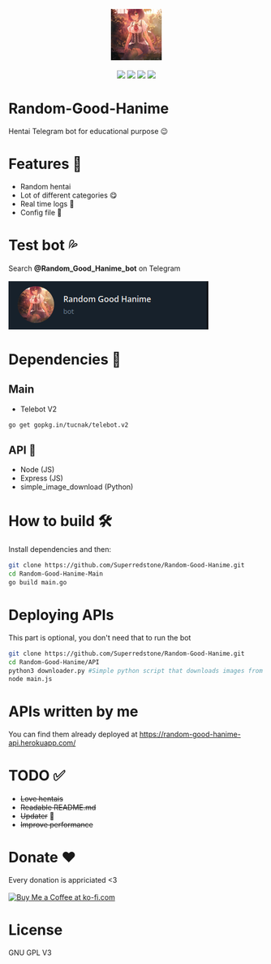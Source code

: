 <p align="center">
  <img src="Assets/icon.jpg" width="20%"></img><br><br>
  <img src="https://github.com/Superredstone/Random-Good-Hanime/actions/workflows/go.yml/badge.svg"></img>
  <img src="https://img.shields.io/github/license/Superredstone/Random-Good-Hanime?color=Green&label=License"></img>
  <img src="https://img.shields.io/discord/821836676607115304?color=Blue&logo=Discord&logoColor=Blue"></img>
  <img src="https://www.code-inspector.com/project/23029/score/svg">
</p>

# Random-Good-Hanime 
Hentai Telegram bot for educational purpose :wink:

# Features :newspaper:
- Random hentai 
- Lot of different categories :yum:
- Real time logs :scroll:
- Config file :page_facing_up:

# Test bot :sweat_drops:
Search **@Random_Good_Hanime_bot** on Telegram <br> <br>
<img src="https://github.com/Superredstone/Random-Good-Hanime/blob/Main/Assets/TestBot.png">

# Dependencies :ghost:	
## Main
- Telebot V2
```bash
go get gopkg.in/tucnak/telebot.v2
```

## API :bee:
- Node (JS)
- Express (JS)
- simple_image_download (Python)

# How to build :hammer_and_wrench:
Install dependencies and then: 
```bash
git clone https://github.com/Superredstone/Random-Good-Hanime.git
cd Random-Good-Hanime-Main
go build main.go
```

# Deploying APIs
This part is optional, you don't need that to run the bot
```bash
git clone https://github.com/Superredstone/Random-Good-Hanime.git
cd Random-Good-Hanime/API
python3 downloader.py #Simple python script that downloads images from Google Images
node main.js
```

# APIs written by me
You can find them already deployed at https://random-good-hanime-api.herokuapp.com/

# TODO :white_check_mark:
- ~~Love hentais~~
- ~~Readable README.md~~
- ~~Updater~~ :arrow_down_small:
- ~~Improve performance~~

# Donate :heart:
Every donation is appriciated <3 <br> <br>
<a href='https://ko-fi.com/A0A64PC0Y' target='_blank'><img height='36' style='border:0px;height:36px;' src='https://cdn.ko-fi.com/cdn/kofi3.png?v=2' border='0' alt='Buy Me a Coffee at ko-fi.com' /></a>

# License
GNU GPL V3

